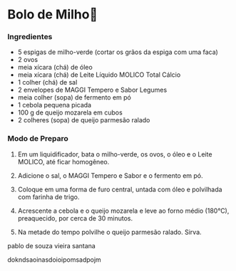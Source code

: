 # Bolo de Milho:cake:

### Ingredientes

- 5 espigas de milho-verde (cortar os grãos da espiga com uma faca)
- 2 ovos
- meia xícara (chá) de óleo
- meia xícara (chá) de Leite Líquido MOLICO Total Cálcio
- 1 colher (chá) de sal
- 2 envelopes de MAGGI Tempero e Sabor Legumes
- meia colher (sopa) de fermento em pó
- 1 cebola pequena picada
- 100 g de queijo mozarela em cubos
- 2 colheres (sopa) de queijo parmesão ralado

### Modo de Preparo

1. Em um liquidificador, bata o milho-verde, os ovos, o óleo e o Leite MOLICO, até ficar homogêneo.

2. Adicione o sal, o MAGGI Tempero e Sabor e o fermento em pó.

3. Coloque em uma forma de furo central, untada com óleo e polvilhada com farinha de trigo.

4. Acrescente a cebola e o queijo mozarela e leve ao forno médio (180°C), preaquecido, por cerca de 30 minutos.

5. Na metade do tempo polvilhe o queijo parmesão ralado. Sirva.

pablo de souza vieira santana

dokndsaoinasdoioipomsadpojm